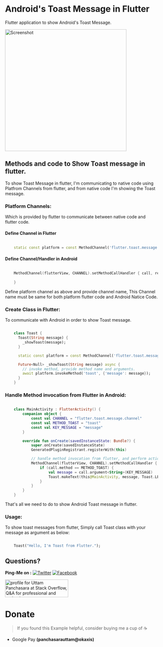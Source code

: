 # Android's Toast Message in Flutter

Flutter application to show Android's Toast Message.

<img src="https://github.com/UttamPanchasara/FlutterToast/blob/master/gif/flutter_toast.gif" height="400" alt="Screenshot"/> 

## Methods and code to Show Toast message in flutter.

To show Toast Message in flutter, I'm communicating to native code using Platfrom Channels from flutter, and from native code I'm showing the Toast message.

### **Platform Channels:**
Which is provided by flutter to communicate between native code and flutter code.

#### Define Channel in Flutter

```dart

    static const platform = const MethodChannel('flutter.toast.message.channel');
```
#### Define Channel/Handler in Android

```kotlin

    MethodChannel(flutterView, CHANNEL).setMethodCallHandler { call, result ->
          
    }
```

Define platform channel as above and provide channel name,
This Channel name must be same for both platform flutter code and Android Natice Code.

### **Create Class in Flutter:**
To communicate with Android in order to show Toast message.

```dart

    class Toast {
      Toast(String message) {
        _showToast(message);
      }

      static const platform = const MethodChannel('flutter.toast.message.channel');

      Future<Null> _showToast(String message) async {
        // invoke method, provide method name and arguments.
        await platform.invokeMethod('toast', {'message': message});
      }
    }

```

### **Handle Method invocation from Flutter in Android:**

```kotlin

    class MainActivity : FlutterActivity() {
        companion object {
            const val CHANNEL = "flutter.toast.message.channel"
            const val METHOD_TOAST = "toast"
            const val KEY_MESSAGE = "message"
        }

        override fun onCreate(savedInstanceState: Bundle?) {
            super.onCreate(savedInstanceState)
            GeneratedPluginRegistrant.registerWith(this)

            // handle method invocation from flutter, and perform action
            MethodChannel(flutterView, CHANNEL).setMethodCallHandler { call, result ->
                if (call.method == METHOD_TOAST) {
                    val message = call.argument<String>(KEY_MESSAGE)
                    Toast.makeText(this@MainActivity, message, Toast.LENGTH_SHORT).show()
                }
            }
        }
    }

```

That's all we need to do to show Android Toast message in flutter.

### Usage:
To show toast messages from flutter, Simply call Toast class with your message as argument as below:

```dart

    Toast("Hello, I'm Toast from Flutter.");
```

## Questions?
 
**Ping-Me on :**  [![Twitter](https://img.shields.io/badge/Twitter-%40UTM__Panchasara-blue.svg)](https://twitter.com/UTM_Panchasara)
[![Facebook](https://img.shields.io/badge/Facebook-Uttam%20Panchasara-blue.svg)](https://www.facebook.com/UttamPanchasara94)


<a href="https://stackoverflow.com/users/5719935/uttam-panchasara">
<img src="https://stackoverflow.com/users/flair/5719935.png" width="208" height="58" alt="profile for Uttam Panchasara at Stack Overflow, Q&amp;A for professional and enthusiast programmers" title="profile for Uttam Panchasara at Stack Overflow, Q&amp;A for professional and enthusiast programmers">
</a>


# Donate
> If you found this Example helpful, consider buying me a cup of :coffee:
- Google Pay **(panchasarauttam@okaxis)**
